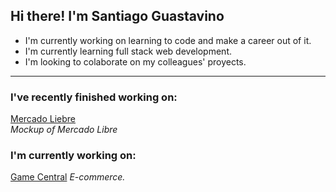 <h2>Hi there! I'm Santiago Guastavino</h2>

- I'm currently working on learning to code and make a career out of it.  
- I'm currently learning full stack web development.  
- I'm looking to colaborate on my colleagues' proyects.  

---

<h3>I've recently finished working on:</h3>  

[Mercado Liebre](https://github.com/santiagoGuastavino/mercadoLiebre)  
*Mockup of Mercado Libre*  

<h3>I'm currently working on:</h3>

[Game Central](https://github.com/matiasncocco/grupo_6_GameCentral)
*E-commerce.*  